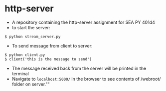 # http-server
* A repository containing the http-server assignment for SEA PY 401d4
* to start the server:
```
$ python stream_server.py
```
* To send message from client to server:
```
$ python client.py 
$ client('this is the message to send')

```
* The message received back from the server will be printed in the terminal
* Navigate to ```localhost:5000/``` in the browser to see contents of /webroot/ folder on server.""
